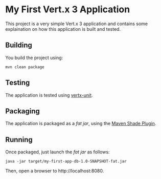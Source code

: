 # My First Vert.x 3 Application

This project is a very simple Vert.x 3 application and contains some explaination on how this application is built
and tested.

## Building

You build the project using:

```
mvn clean package
```

## Testing

The application is tested using [vertx-unit](http://vertx.io/docs/vertx-unit/java/).

## Packaging

The application is packaged as a _fat jar_, using the
[Maven Shade Plugin](https://maven.apache.org/plugins/maven-shade-plugin/).

## Running

Once packaged, just launch the _fat jar_ as follows:

```
java -jar target/my-first-app-db-1.0-SNAPSHOT-fat.jar
```

Then, open a browser to http://localhost:8080.

